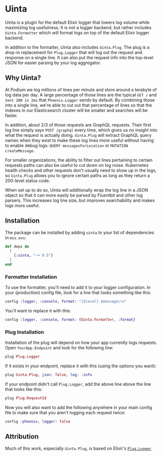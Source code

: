 # Uinta

Uinta is a plugin for the default Elixir logger that lowers log volume while
maximizing log usefulness. It is not a logger backend, but rather includes
`Uinta.Formatter` which will format logs on top of the default Elixir logger
backend.

In addition to the formatter, Uinta also includes `Uinta.Plug`. The plug is a
drop-in replacement for `Plug.Logger` that will log out the request and response
on a single line. It can also put the request info into the top-level JSON for
easier parsing by your log aggregator.

## Why Uinta?

At Podium we log millions of lines per minute and store around a terabyte of log
data per day. A large percentage of those lines are the typical `GET /` and
`Sent 200 in 2ms` that `Phoenix.Logger` sends by default. By combining those
into a single line, we're able to cut out that percentage of lines so that the
indexes in our Elasticsearch cluster will be smaller and searches will be
faster.

In addition, about 2/3 of those requests are GraphQL requests. Their first log
line simply says `POST /graphql` every time, which gives us no insight into what
the request is actually doing. `Uinta.Plug` will extract GraphQL query names
when they exist to make these log lines more useful without having to enable
debug logs: `QUERY messagesForLocation` or `MUTATION createMessage`.

For smaller organizations, the ability to filter out lines pertaining to certain
requests paths can also be useful to cut down on log noise. Kubernetes health
checks and other requests don't usually need to show up in the logs, so
`Uinta.Plug` allows you to ignore certain paths as long as they return a
200-level status code.

When set up to do so, Uinta will additionally wrap the log line in a JSON object
so that it can more easily be parsed by Fluentbit and other log parsers. This
increases log line size, but improves searchability and makes logs more useful.

## Installation

The package can be installed by adding `uinta` to your list of dependencies in
`mix.exs`:

```elixir
def deps do
  [
    {:uinta, "~> 0.5"}
  ]
end
```

### Formatter Installation

To use the formatter, you'll need to add it to your logger configuration. In
your (production) config file, look for a line that looks something like
this:

```elixir
config :logger, :console, format: "[$level] $message\\n"
```

You'll want to replace it with this:

```elixir
config :logger, :console, format: {Uinta.Formatter, :format}
```

### Plug Installation

Installation of the plug will depend on how your app currently logs requests.
Open `YourApp.Endpoint` and look for the following line:

```elixir
plug Plug.Logger
```

If it exists in your endpoint, replace it with this (using the options you
want):

```elixir
plug Uinta.Plug, json: false, log: :info
```

If your endpoint didn't call `Plug.Logger`, add the above line above the line
that looks like this:

```elixir
plug Plug.RequestId
```

Now you will also want to add the following anywhere in your main config file to
make sure that you aren't logging each request twice:

```elixir
config :phoenix, logger: false
```

## Attribution

Much of this work, especially `Uinta.Plug`, is based on Elixir's
[`Plug.Logger`](https://github.com/elixir-plug/plug/blob/v1.9.0/lib/plug/logger.ex)
